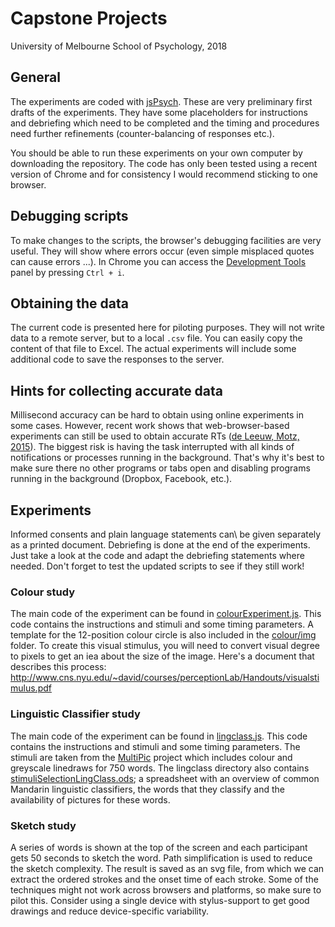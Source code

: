 # Capstone Projects 
University of Melbourne School of Psychology, 2018


## General

The experiments are coded with [jsPsych](https://www.jspsych.org/plugins/jspsych-html-keyboard-response/).
These are very preliminary first drafts of the experiments. They have some placeholders for instructions and debriefing which need to be completed and the timing and procedures need further refinements (counter-balancing of responses etc.).

You should be able to run these experiments on your own computer by downloading the repository.
The code has only been tested using a recent version of Chrome and for consistency I would recommend sticking to one browser.


## Debugging scripts
To make changes to the scripts, the browser's debugging facilities are very useful. They will show where errors occur (even simple misplaced quotes can cause errors ...). In Chrome you can access the [Development Tools](https://developers.google.com/web/tools/chrome-devtools/) panel by pressing <code>Ctrl + i</code>. 


## Obtaining the data
The current code is presented here for piloting purposes. They will not write data to a remote server,  but to a local <code>.csv</code> file. You can easily copy the content of that file to Excel. The actual experiments will include some additional code to save the responses to the server.


## Hints for collecting accurate data
Millisecond accuracy can be hard to obtain using online experiments in some cases. However, recent work shows that web-browser-based experiments can still be used to obtain accurate RTs ([de Leeuw, Motz, 2015](https://link.springer.com/article/10.3758/s13428-015-0567-2)). The biggest risk is having the task interrupted with all kinds of notifications or processes running in the background. That's why it's best to make sure there no other programs or tabs open and disabling programs running in the background (Dropbox, Facebook, etc.).



## Experiments
Informed consents and plain language statements can\ be given separately as a printed document. 
Debriefing is done at the end of the experiments. Just take a look at the code and adapt the debriefing statements where needed. Don't forget to test the updated scripts to see if they still work!

### Colour study
The main code of the experiment can be found in [colourExperiment.js](./colour/js/colourExperiment.js).
This code contains the instructions and stimuli and some timing parameters. A template for the 12-position colour circle is also included in the [colour/img](./colour/img/) folder. To create this visual stimulus, you will need to convert visual degree to pixels to get an iea about the size of the image. Here's a document that describes this process: http://www.cns.nyu.edu/~david/courses/perceptionLab/Handouts/visualstimulus.pdf



### Linguistic Classifier study
The main code of the experiment can be found in [lingclass.js](./lingclass/js/lingclass.js).
This code contains the instructions and stimuli and some timing parameters. The stimuli are taken from the [MultiPic](https://www.bcbl.eu/databases/multipic/) project which includes colour and greyscale linedraws for 750 words.
The lingclass directory also contains [stimuliSelectionLingClass.ods](./lingclass/stimuliSelectionLingClass.ods); a spreadsheet with an overview of common Mandarin linguistic classifiers, the words that they classify and the availability of pictures for these words.

### Sketch study
A series of words is shown at the top of the screen and each participant gets 50 seconds to sketch the word. Path simplification is used to reduce the sketch complexity. The result is saved as an svg file, from which we can extract the ordered strokes and the onset time of each stroke. 
Some of the techniques might not work across browsers and platforms, so make sure to pilot this.
Consider using a single device with stylus-support to get good drawings and reduce device-specific variability.


